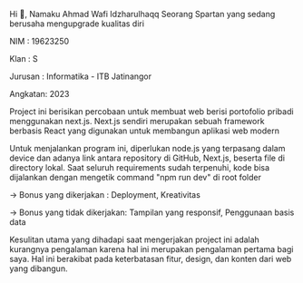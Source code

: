 Hi 👋, Namaku Ahmad Wafi Idzharulhaqq
Seorang Spartan yang sedang berusaha mengupgrade kualitas diri

NIM     : 19623250

Klan    : S

Jurusan : Informatika - ITB Jatinangor

Angkatan: 2023


Project ini berisikan percobaan untuk membuat web berisi portofolio pribadi menggunakan next.js.
Next.js sendiri merupakan sebuah framework berbasis React yang digunakan untuk membangun aplikasi web modern

Untuk menjalankan program ini, diperlukan node.js yang terpasang dalam device dan adanya link antara repository di GitHub,
Next.js, beserta file di directory lokal. Saat seluruh requirements sudah terpenuhi, kode bisa dijalankan dengan mengetik command
"npm run dev" di root folder

-> Bonus yang dikerjakan : Deployment, Kreativitas

-> Bonus yang tidak dikerjakan: Tampilan yang responsif, Penggunaan basis data

Kesulitan utama yang dihadapi saat mengerjakan project ini adalah kurangnya pengalaman karena hal ini merupakan pengalaman pertama bagi saya. Hal ini berakibat pada keterbatasan fitur, design, dan konten dari web yang dibangun.

